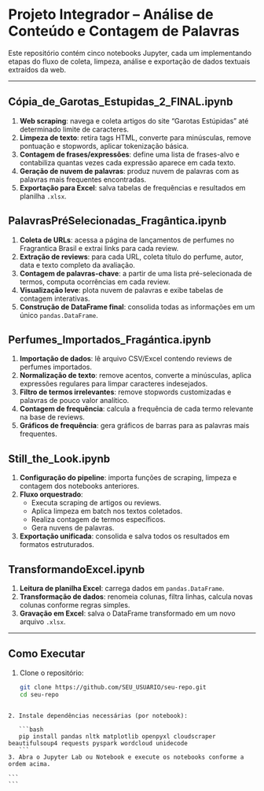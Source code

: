 
# Projeto Integrador – Análise de Conteúdo e Contagem de Palavras

Este repositório contém cinco notebooks Jupyter, cada um implementando etapas do fluxo de coleta, limpeza, análise e exportação de dados textuais extraídos da web.

---

## Cópia_de_Garotas_Estupidas_2_FINAL.ipynb
1. **Web scraping**: navega e coleta artigos do site “Garotas Estúpidas” até determinado limite de caracteres.
2. **Limpeza de texto**: retira tags HTML, converte para minúsculas, remove pontuação e stopwords, aplicar tokenização básica.
3. **Contagem de frases/expressões**: define uma lista de frases-alvo e contabiliza quantas vezes cada expressão aparece em cada texto.
4. **Geração de nuvem de palavras**: produz nuvem de palavras com as palavras mais frequentes encontradas.
5. **Exportação para Excel**: salva tabelas de frequências e resultados em planilha `.xlsx`.

## PalavrasPréSelecionadas_Fragântica.ipynb
1. **Coleta de URLs**: acessa a página de lançamentos de perfumes no Fragrantica Brasil e extrai links para cada review.
2. **Extração de reviews**: para cada URL, coleta título do perfume, autor, data e texto completo da avaliação.
3. **Contagem de palavras-chave**: a partir de uma lista pré-selecionada de termos, computa ocorrências em cada review.
4. **Visualização leve**: plota nuvem de palavras e exibe tabelas de contagem interativas.
5. **Construção de DataFrame final**: consolida todas as informações em um único `pandas.DataFrame`.

## Perfumes_Importados_Fragántica.ipynb
1. **Importação de dados**: lê arquivo CSV/Excel contendo reviews de perfumes importados.
2. **Normalização de texto**: remove acentos, converte a minúsculas, aplica expressões regulares para limpar caracteres indesejados.
3. **Filtro de termos irrelevantes**: remove stopwords customizadas e palavras de pouco valor analítico.
4. **Contagem de frequência**: calcula a frequência de cada termo relevante na base de reviews.
5. **Gráficos de frequência**: gera gráficos de barras para as palavras mais frequentes.

## Still_the_Look.ipynb
1. **Configuração do pipeline**: importa funções de scraping, limpeza e contagem dos notebooks anteriores.
2. **Fluxo orquestrado**:
   - Executa scraping de artigos ou reviews.
   - Aplica limpeza em batch nos textos coletados.
   - Realiza contagem de termos específicos.
   - Gera nuvens de palavras.
3. **Exportação unificada**: consolida e salva todos os resultados em formatos estruturados.

## TransformandoExcel.ipynb
1. **Leitura de planilha Excel**: carrega dados em `pandas.DataFrame`.
2. **Transformação de dados**: renomeia colunas, filtra linhas, calcula novas colunas conforme regras simples.
3. **Gravação em Excel**: salva o DataFrame transformado em um novo arquivo `.xlsx`.

---

## Como Executar
1. Clone o repositório:
   ```bash
   git clone https://github.com/SEU_USUARIO/seu-repo.git
   cd seu-repo
````

2. Instale dependências necessárias (por notebook):

   ```bash
   pip install pandas nltk matplotlib openpyxl cloudscraper beautifulsoup4 requests pyspark wordcloud unidecode
   ```
3. Abra o Jupyter Lab ou Notebook e execute os notebooks conforme a ordem acima.

```
```
